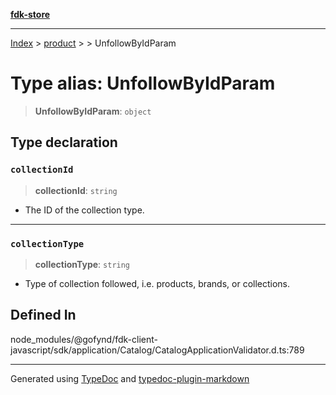 [**fdk-store**](../../../README.md)
***

[Index](../../../API.md) > [product](../../README.md) > [<internal>](../README.md) > UnfollowByIdParam

# Type alias: UnfollowByIdParam

> **UnfollowByIdParam**: `object`

## Type declaration

### `collectionId`

> **collectionId**: `string`

- The ID of the collection type.

***

### `collectionType`

> **collectionType**: `string`

- Type of collection followed, i.e.
products, brands, or collections.

## Defined In

node\_modules/@gofynd/fdk-client-javascript/sdk/application/Catalog/CatalogApplicationValidator.d.ts:789

***
Generated using [TypeDoc](https://typedoc.org/) and [typedoc-plugin-markdown](https://www.npmjs.com/package/typedoc-plugin-markdown)
